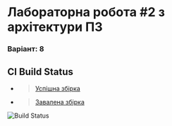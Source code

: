 <h1>
Лабораторна робота #2 з архітектури ПЗ
</h1>

<h3>
Варіант: 8
</h3>

## CI Build Status

- >[Успішна збірка](https://github.com/ProMKQ/kpi-lab2/actions/runs/14008316667)
- >[Завалена збірка](https://github.com/ProMKQ/kpi-lab2/actions/runs/14003756468)

![Build Status](https://github.com/ProMKQ/kpi-lab2/actions/workflows/build.yml/badge.svg)
